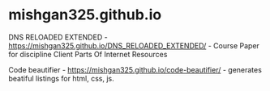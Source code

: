 # mishgan325.github.io

DNS RELOADED EXTENDED - https://mishgan325.github.io/DNS_RELOADED_EXTENDED/ - Course Paper for discipline Client Parts Of Internet Resources

Code beautifier - https://mishgan325.github.io/code-beautifier/ - generates beatiful listings for html, css, js.
